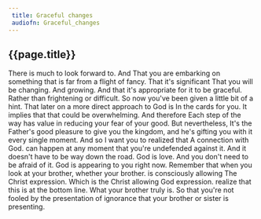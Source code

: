 ```yaml
---
 title: Graceful changes
 audiofn: Graceful_changes
---
```


## {{page.title}}

There is much to look forward to. And That you are embarking on
something that is far from a flight of fancy. That it's significant That
you will be changing. And growing. And that it's appropriate for it to
be graceful. Rather than frightening or difficult. So now you've been
given a little bit of a hint. That later on a more direct approach to
God is In the cards for you. It implies that that could be overwhelming.
And therefore Each step of the way has value in reducing your fear of
your good. But nevertheless, It's the Father's good pleasure to give you
the kingdom, and he's gifting you with it every single moment. And so I
want you to realized that A connection with God. can happen at any
moment that you're undefended against it. And it doesn't have to be way
down the road. God is love. And you don't need to be afraid of it. God
is appearing to you right now. Remember that when you look at your
brother, whether your brother. is consciously allowing The Christ
expression. Which is the Christ allowing God expression. realize that
this is at the bottom line. What your brother truly is. So that you're
not fooled by the presentation of ignorance that your brother or sister
is presenting.

